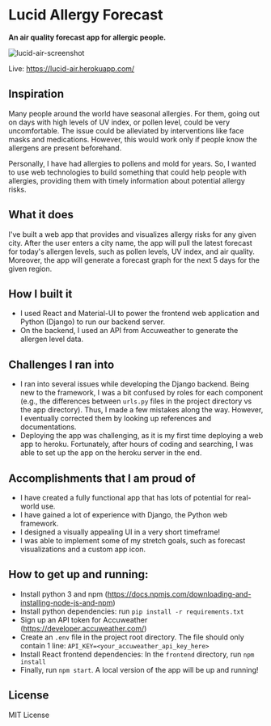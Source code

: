 # Lucid Allergy Forecast

**An air quality forecast app for allergic people.**

<img src="https://user-images.githubusercontent.com/30555057/147699972-f9405fca-4fe2-4961-b19f-2f14ee3b4907.png" alt="lucid-air-screenshot"/>

Live: https://lucid-air.herokuapp.com/

## Inspiration

Many people around the world have seasonal allergies. For them, going out on days with high levels of UV index, or pollen level, could be very uncomfortable. The issue could be alleviated by interventions like face masks and medications. However, this would work only if people know the allergens are present beforehand. 

Personally, I have had allergies to pollens and mold for years. So, I wanted to use web technologies to build something that could help people with allergies, providing them with timely information about potential allergy risks.

## What it does

I've built a web app that provides and visualizes allergy risks for any given city. After the user enters a city name, the app will pull the latest forecast for today's allergen levels, such as pollen levels, UV index, and air quality. Moreover, the app will generate a forecast graph for the next 5 days for the given region.

## How I built it

- I used React and Material-UI to power the frontend web application and Python (Django) to run our backend server. 
- On the backend, I used an API from Accuweather to generate the allergen level data. 

## Challenges I ran into

- I ran into several issues while developing the Django backend. Being new to the framework, I was a bit confused by roles for each component (e.g., the differences between `urls.py` files in the project directory vs the app directory). Thus, I made a few mistakes along the way. However, I eventually corrected them by looking up references and documentations.
- Deploying the app was challenging, as it is my first time deploying a web app to heroku. Fortunately, after hours of coding and searching, I was able to set up the app on the heroku server in the end.

## Accomplishments that I am proud of
- I have created a fully functional app that has lots of potential for real-world use.
- I have gained a lot of experience with Django, the Python web framework.
- I designed a visually appealing UI in a very short timeframe!
- I was able to implement some of my stretch goals, such as forecast visualizations and a custom app icon.

## How to get up and running:

- Install python 3 and npm (https://docs.npmjs.com/downloading-and-installing-node-js-and-npm)
- Install python dependencies: run `pip install -r requirements.txt`
- Sign up an API token for Accuweather (https://developer.accuweather.com/)
- Create an `.env` file in the project root directory. The file should only contain 1 line: `API_KEY=<your_accuweather_api_key_here>`
- Install React frontend dependencies: In the `frontend` directory, run `npm install`
- Finally, run `npm start`. A local version of the app will be up and running!

## License

MIT License
